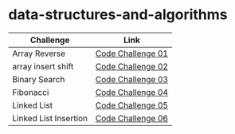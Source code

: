 # data-structures-and-algorithms

| Challenge             | Link                                               |
|-----------------------|----------------------------------------------------|
| Array Reverse         | [Code Challenge 01](Reverse_Array/README.md)       |
| array insert shift    | [Code Challenge 02](array_insert_shift/README.md)  |
| Binary Search         | [Code Challenge 03](array_binary_search/README.md) |
| Fibonacci             | [Code Challenge 04](Fibunacci/README.md)           |
| Linked List           | [Code Challenge 05](linked_list/README.md)         |
| Linked List Insertion | [Code Challenge 06](linked_list/code06append.png)  |